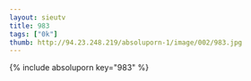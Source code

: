 ```yaml
--- 
layout: sieutv
title: 983
tags: ["0k"]
thumb: http://94.23.248.219/absoluporn-1/image/002/983.jpg
---
```

{% include absoluporn key="983" %} 
